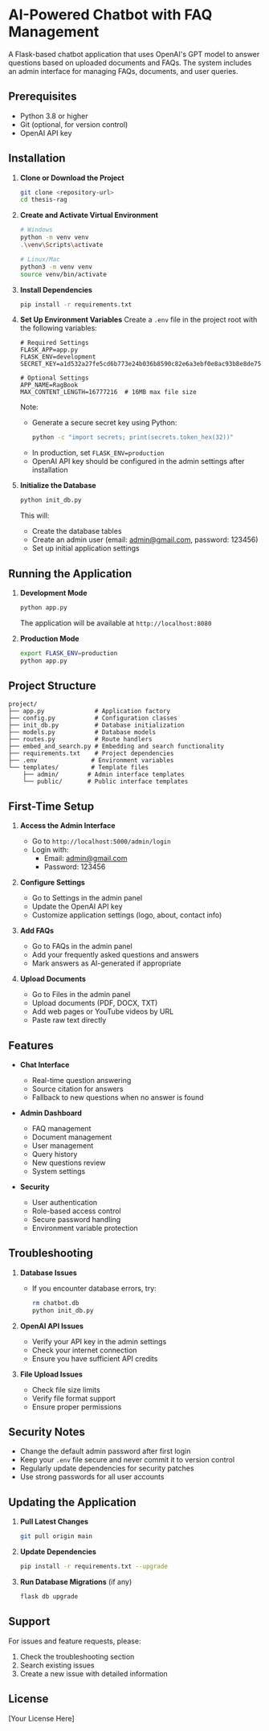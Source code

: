 # AI-Powered Chatbot with FAQ Management

A Flask-based chatbot application that uses OpenAI's GPT model to answer questions based on uploaded documents and FAQs. The system includes an admin interface for managing FAQs, documents, and user queries.

## Prerequisites

- Python 3.8 or higher
- Git (optional, for version control)
- OpenAI API key

## Installation

1. **Clone or Download the Project**
   ```bash
   git clone <repository-url>
   cd thesis-rag
   ```

2. **Create and Activate Virtual Environment**
   ```bash
   # Windows
   python -m venv venv
   .\venv\Scripts\activate

   # Linux/Mac
   python3 -m venv venv
   source venv/bin/activate
   ```

3. **Install Dependencies**
   ```bash
   pip install -r requirements.txt
   ```

4. **Set Up Environment Variables**
   Create a `.env` file in the project root with the following variables:
   ```
   # Required Settings
   FLASK_APP=app.py
   FLASK_ENV=development
   SECRET_KEY=a1d532a27fe5cd6b773e24b036b8590c82e6a3ebf0e8ac93b8e8de7528e24674
   
   # Optional Settings
   APP_NAME=RagBook
   MAX_CONTENT_LENGTH=16777216  # 16MB max file size
   ```
   
   Note: 
   - Generate a secure secret key using Python:
     ```bash
     python -c "import secrets; print(secrets.token_hex(32))"
     ```
   - In production, set `FLASK_ENV=production`
   - OpenAI API key should be configured in the admin settings after installation

5. **Initialize the Database**
   ```bash
   python init_db.py
   ```
   This will:
   - Create the database tables
   - Create an admin user (email: admin@gmail.com, password: 123456)
   - Set up initial application settings

## Running the Application

1. **Development Mode**
   ```bash
   python app.py
   ```
   The application will be available at `http://localhost:8080`

2. **Production Mode**
   ```bash
   export FLASK_ENV=production
   python app.py
   ```

## Project Structure

```
project/
├── app.py              # Application factory
├── config.py           # Configuration classes
├── init_db.py          # Database initialization
├── models.py           # Database models
├── routes.py           # Route handlers
├── embed_and_search.py # Embedding and search functionality
├── requirements.txt    # Project dependencies
├── .env               # Environment variables
└── templates/         # Template files
    ├── admin/        # Admin interface templates
    └── public/       # Public interface templates
```

## First-Time Setup

1. **Access the Admin Interface**
   - Go to `http://localhost:5000/admin/login`
   - Login with:
     - Email: admin@gmail.com
     - Password: 123456

2. **Configure Settings**
   - Go to Settings in the admin panel
   - Update the OpenAI API key
   - Customize application settings (logo, about, contact info)

3. **Add FAQs**
   - Go to FAQs in the admin panel
   - Add your frequently asked questions and answers
   - Mark answers as AI-generated if appropriate

4. **Upload Documents**
   - Go to Files in the admin panel
   - Upload documents (PDF, DOCX, TXT)
   - Add web pages or YouTube videos by URL
   - Paste raw text directly

## Features

- **Chat Interface**
  - Real-time question answering
  - Source citation for answers
  - Fallback to new questions when no answer is found

- **Admin Dashboard**
  - FAQ management
  - Document management
  - User management
  - Query history
  - New questions review
  - System settings

- **Security**
  - User authentication
  - Role-based access control
  - Secure password handling
  - Environment variable protection

## Troubleshooting

1. **Database Issues**
   - If you encounter database errors, try:
     ```bash
     rm chatbot.db
     python init_db.py
     ```

2. **OpenAI API Issues**
   - Verify your API key in the admin settings
   - Check your internet connection
   - Ensure you have sufficient API credits

3. **File Upload Issues**
   - Check file size limits
   - Verify file format support
   - Ensure proper permissions

## Security Notes

- Change the default admin password after first login
- Keep your `.env` file secure and never commit it to version control
- Regularly update dependencies for security patches
- Use strong passwords for all user accounts

## Updating the Application

1. **Pull Latest Changes**
   ```bash
   git pull origin main
   ```

2. **Update Dependencies**
   ```bash
   pip install -r requirements.txt --upgrade
   ```

3. **Run Database Migrations** (if any)
   ```bash
   flask db upgrade
   ```

## Support

For issues and feature requests, please:
1. Check the troubleshooting section
2. Search existing issues
3. Create a new issue with detailed information

## License

[Your License Here] 